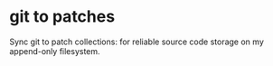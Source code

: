 # git to patches

Sync git to patch collections:
for reliable source code storage on my append-only filesystem.
